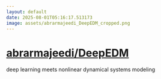 ```yaml
---
layout: default
date: 2025-08-01T05:16:17.513173
image: assets/abrarmajeedi_DeepEDM_cropped.png
---
```


# [abrarmajeedi/DeepEDM](https://github.com/abrarmajeedi/DeepEDM)

deep learning meets nonlinear dynamical systems modeling
